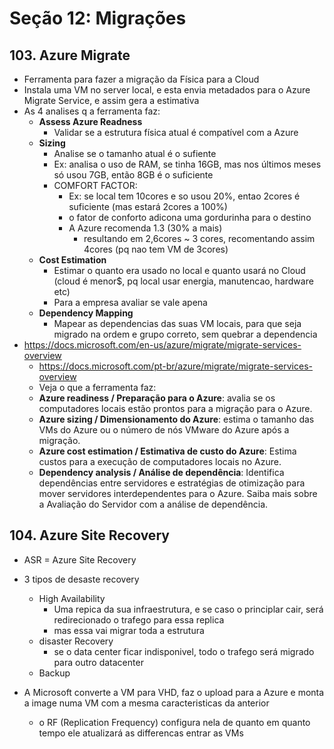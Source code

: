 # Seção 12: Migrações

## 103. Azure Migrate

- Ferramenta para fazer a migração da Física para a Cloud
- Instala uma VM no server local, e esta envia metadados para o Azure Migrate Service, e assim gera a estimativa 
- As 4 analises q a ferramenta faz:
    - **Assess Azure Readness**
        - Validar se a estrutura física atual é compatível com a Azure
    - **Sizing**
        - Analise se o tamanho atual é o sufiente
        - Ex: analisa o uso de RAM, se tinha 16GB, mas nos últimos meses só usou 7GB, então 8GB é o suficiente
        - COMFORT FACTOR:
            - Ex: se local tem 10cores e so usou 20%, entao 2cores é suficiente (mas estará 2cores a 100%)
            - o fator de conforto adicona uma gordurinha para o destino
            - A Azure recomenda 1.3 (30% a mais)
                - resultando em 2,6cores ~ 3 cores, recomentando assim 4cores (pq nao tem VM de 3cores)
    - **Cost Estimation**
        - Estimar o quanto era usado no local e quanto usará no Cloud (cloud é menor$, pq local usar energia, manutencao, hardware etc)
        - Para a empresa avaliar se vale apena
    - **Dependency Mapping**
        - Mapear as dependencias das suas VM locais, para que seja migrado na ordem e grupo correto, sem quebrar a dependencia
- https://docs.microsoft.com/en-us/azure/migrate/migrate-services-overview
    - https://docs.microsoft.com/pt-br/azure/migrate/migrate-services-overview
    - Veja o que a ferramenta faz:
    - **Azure readiness / Preparação para o Azure**: avalia se os computadores locais estão prontos para a migração para o Azure.
    - **Azure sizing / Dimensionamento do Azure**: estima o tamanho das VMs do Azure ou o número de nós VMware do Azure após a migração.
    - **Azure cost estimation / Estimativa de custo do Azure**: Estima custos para a execução de computadores locais no Azure.
    - **Dependency analysis / Análise de dependência**: Identifica dependências entre servidores e estratégias de otimização para mover servidores interdependentes para o Azure. Saiba mais sobre a Avaliação do Servidor com a análise de dependência.


## 104. Azure Site Recovery

- ASR = Azure Site Recovery
- 3 tipos de desaste recovery
    - High Availability
        - Uma repica da sua infraestrutura, e se caso o principlar cair, será redirecionado o trafego para essa replica
        - mas essa vai migrar toda a estrutura
    - disaster Recovery
        - se o data center ficar indisponivel, todo o trafego será migrado para outro datacenter
    - Backup

- A Microsoft converte a VM para VHD, faz o upload para a Azure e monta a image numa VM com a mesma caracteristicas da anterior
    - o RF (Replication Frequency) configura nela de quanto em quanto tempo ele atualizará as differencas entrar as VMs 
